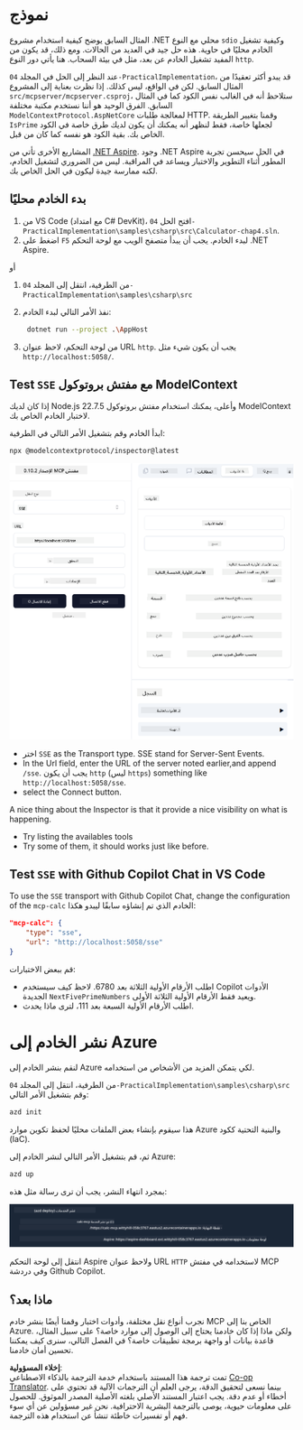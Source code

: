 <!--
CO_OP_TRANSLATOR_METADATA:
{
  "original_hash": "5020a3e1a1c7f30c00f9e37f1fa208e3",
  "translation_date": "2025-05-17T14:05:14+00:00",
  "source_file": "04-PracticalImplementation/samples/csharp/README.md",
  "language_code": "ar"
}
-->
# نموذج

المثال السابق يوضح كيفية استخدام مشروع .NET محلي مع النوع `sdio` وكيفية تشغيل الخادم محليًا في حاوية. هذه حل جيد في العديد من الحالات. ومع ذلك، قد يكون من المفيد تشغيل الخادم عن بعد، مثل في بيئة السحاب. هنا يأتي دور النوع `http`.

عند النظر إلى الحل في المجلد `04-PracticalImplementation`، قد يبدو أكثر تعقيدًا من المثال السابق. لكن في الواقع، ليس كذلك. إذا نظرت بعناية إلى المشروع `src/mcpserver/mcpserver.csproj`، ستلاحظ أنه في الغالب نفس الكود كما في المثال السابق. الفرق الوحيد هو أننا نستخدم مكتبة مختلفة `ModelContextProtocol.AspNetCore` لمعالجة طلبات HTTP. وقمنا بتغيير الطريقة `IsPrime` لجعلها خاصة، فقط لنظهر أنه يمكنك أن يكون لديك طرق خاصة في الكود الخاص بك. بقية الكود هو نفسه كما كان من قبل.

المشاريع الأخرى تأتي من [.NET Aspire](https://learn.microsoft.com/dotnet/aspire/get-started/aspire-overview). وجود .NET Aspire في الحل سيحسن تجربة المطور أثناء التطوير والاختبار ويساعد في المراقبة. ليس من الضروري لتشغيل الخادم، لكنه ممارسة جيدة ليكون في الحل الخاص بك.

## بدء الخادم محليًا

1. من VS Code (مع امتداد C# DevKit)، افتح الحل `04-PracticalImplementation\samples\csharp\src\Calculator-chap4.sln`.
2. اضغط على `F5` لبدء الخادم. يجب أن يبدأ متصفح الويب مع لوحة التحكم .NET Aspire.

أو

1. من الطرفية، انتقل إلى المجلد `04-PracticalImplementation\samples\csharp\src`
2. نفذ الأمر التالي لبدء الخادم:
   ```bash
    dotnet run --project .\AppHost
   ```

3. من لوحة التحكم، لاحظ عنوان URL `http`. يجب أن يكون شيء مثل `http://localhost:5058/`.

## Test `SSE` مع مفتش بروتوكول ModelContext

إذا كان لديك Node.js 22.7.5 وأعلى، يمكنك استخدام مفتش بروتوكول ModelContext لاختبار الخادم الخاص بك.

ابدأ الخادم وقم بتشغيل الأمر التالي في الطرفية:

```bash
npx @modelcontextprotocol/inspector@latest
```

![مفتش MCP](../../../../../translated_images/mcp_inspector.2939244613cb5a0549b83942e062bceb69083c3d7b331c8de991ecf6834d6904.ar.png)

- اختر `SSE` as the Transport type. SSE stand for Server-Sent Events. 
- In the Url field, enter the URL of the server noted earlier,and append `/sse`. يجب أن يكون `http` (ليس `https`) something like `http://localhost:5058/sse`.
- select the Connect button.

A nice thing about the Inspector is that it provide a nice visibility on what is happening.

- Try listing the availables tools
- Try some of them, it should works just like before.


## Test `SSE` with Github Copilot Chat in VS Code

To use the `SSE` transport with Github Copilot Chat, change the configuration of the `mcp-calc` الخادم الذي تم إنشاؤه سابقًا ليبدو هكذا:

```json
"mcp-calc": {
    "type": "sse",
    "url": "http://localhost:5058/sse"
}
```

قم ببعض الاختبارات:
- اطلب الأرقام الأولية الثلاثة بعد 6780. لاحظ كيف سيستخدم Copilot الأدوات الجديدة `NextFivePrimeNumbers` ويعيد فقط الأرقام الأولية الثلاثة الأولى.
- اطلب الأرقام الأولية السبعة بعد 111، لترى ماذا يحدث.

# نشر الخادم إلى Azure

لنقم بنشر الخادم إلى Azure لكي يتمكن المزيد من الأشخاص من استخدامه.

من الطرفية، انتقل إلى المجلد `04-PracticalImplementation\samples\csharp\src` وقم بتشغيل الأمر التالي:

```bash
azd init
```

هذا سيقوم بإنشاء بعض الملفات محليًا لحفظ تكوين موارد Azure والبنية التحتية ككود (IaC).

ثم، قم بتشغيل الأمر التالي لنشر الخادم إلى Azure:

```bash
azd up
```

بمجرد انتهاء النشر، يجب أن ترى رسالة مثل هذه:

![نجاح نشر Azd](../../../../../translated_images/chap4-azd-deploy-success.f69e7f61e50fdbf13ea3bf7302d9850a18e12832f34daee1695f29da3f32b452.ar.png)

انتقل إلى لوحة التحكم Aspire ولاحظ عنوان URL `HTTP` لاستخدامه في مفتش MCP وفي دردشة Github Copilot.

## ماذا بعد؟

نجرب أنواع نقل مختلفة، وأدوات اختبار وقمنا أيضًا بنشر خادم MCP الخاص بنا إلى Azure. ولكن ماذا إذا كان خادمنا يحتاج إلى الوصول إلى موارد خاصة؟ على سبيل المثال، قاعدة بيانات أو واجهة برمجة تطبيقات خاصة؟ في الفصل التالي، سنرى كيف يمكننا تحسين أمان خادمنا.

**إخلاء المسؤولية**:  
تمت ترجمة هذا المستند باستخدام خدمة الترجمة بالذكاء الاصطناعي [Co-op Translator](https://github.com/Azure/co-op-translator). بينما نسعى لتحقيق الدقة، يرجى العلم أن الترجمات الآلية قد تحتوي على أخطاء أو عدم دقة. يجب اعتبار المستند الأصلي بلغته الأصلية المصدر الموثوق. للحصول على معلومات حيوية، يوصى بالترجمة البشرية الاحترافية. نحن غير مسؤولين عن أي سوء فهم أو تفسيرات خاطئة تنشأ عن استخدام هذه الترجمة.